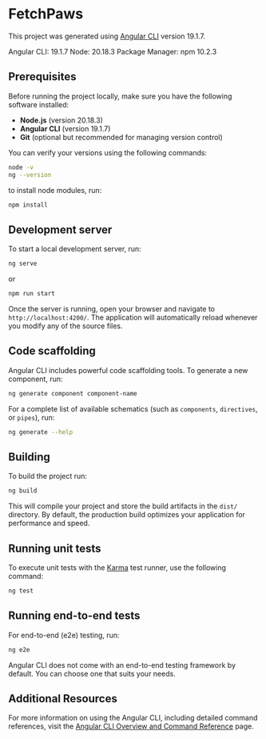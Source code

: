 # FetchPaws

This project was generated using [Angular CLI](https://github.com/angular/angular-cli) version 19.1.7.

Angular CLI: 19.1.7
Node: 20.18.3
Package Manager: npm 10.2.3


## Prerequisites

Before running the project locally, make sure you have the following software installed:

- **Node.js** (version 20.18.3)
- **Angular CLI** (version 19.1.7)
- **Git** (optional but recommended for managing version control)

You can verify your versions using the following commands:

```bash
node -v
ng --version
```

to install node modules, run:

```bash
npm install
```

## Development server

To start a local development server, run:

```bash
ng serve 
```
or 

```bash
npm run start 
```

Once the server is running, open your browser and navigate to `http://localhost:4200/`. The application will automatically reload whenever you modify any of the source files.

## Code scaffolding

Angular CLI includes powerful code scaffolding tools. To generate a new component, run:

```bash
ng generate component component-name
```

For a complete list of available schematics (such as `components`, `directives`, or `pipes`), run:

```bash
ng generate --help
```

## Building

To build the project run:

```bash
ng build
```

This will compile your project and store the build artifacts in the `dist/` directory. By default, the production build optimizes your application for performance and speed.

## Running unit tests

To execute unit tests with the [Karma](https://karma-runner.github.io) test runner, use the following command:

```bash
ng test
```

## Running end-to-end tests

For end-to-end (e2e) testing, run:

```bash
ng e2e
```

Angular CLI does not come with an end-to-end testing framework by default. You can choose one that suits your needs.

## Additional Resources

For more information on using the Angular CLI, including detailed command references, visit the [Angular CLI Overview and Command Reference](https://angular.dev/tools/cli) page.
